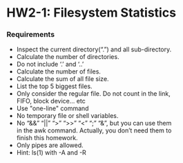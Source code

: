 # HW2-1: Filesystem Statistics
### Requirements
* Inspect the current directory(“.”) and all sub-directory.
* Calculate the number of directories.
* Do not include ‘.’ and ‘..’
* Calculate the number of files.
* Calculate the sum of all file size.
* List the top 5 biggest files.
* Only consider the regular file. Do not count in the link,    
FIFO, block device... etc
* Use "one-line" command
* No temporary file or shell variables.
* No “&&” “||” “>” “>>” “<” “;” “&”, but you can use them    
in the awk command. Actually, you don’t need them to   
finish this homework.
* Only pipes are allowed.
* Hint: ls(1) with -A and -R
